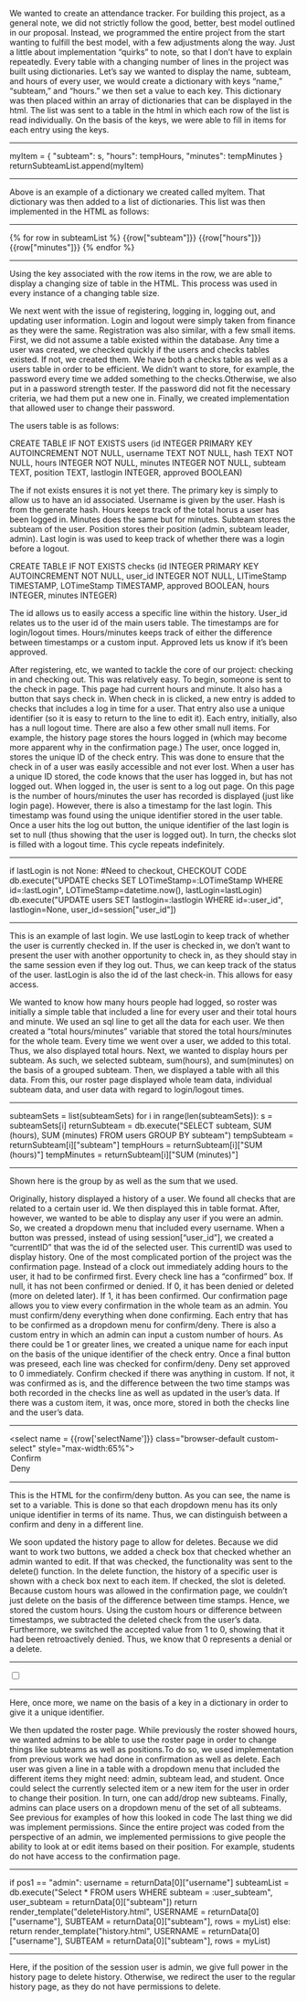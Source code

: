 We wanted to create an attendance tracker. For building this project, as a general note, we did not strictly follow the good, better, best model outlined in our proposal. Instead, we programmed the entire project from the start wanting to fulfill the best model, with a few adjustments along the way.
Just a little about implementation “quirks” to note, so that I don’t have to explain repeatedly. Every table with a changing number of lines in the project was built using dictionaries. Let’s say we wanted to display the name, subteam, and hours of every user, we would create a dictionary with keys “name,” “subteam,” and “hours.” we then set a value to each key. This dictionary was then placed within an array of dictionaries that can be displayed in the html. The list was sent to a table in the html in which each row of the list is read individually. On the basis of the keys, we were able to fill in items for each entry using the keys.

----

myItem = {
    "subteam": s,
    "hours": tempHours,
    "minutes": tempMinutes
}
returnSubteamList.append(myItem)

----

Above is an example of a dictionary we created called myItem. That dictionary was then added to a list of dictionaries. This list was then implemented in the HTML as follows:

----

<tbody>
  {% for row in subteamList %}
    <tr>
      <td>{{row["subteam"]}}</td>
      <td>{{row["hours"]}}</td>
      <td>{{row["minutes"]}}</td>
    </tr>
  {% endfor %}
</tbody>

----

Using the key associated with the row items in the row, we are able to display a changing size of table in the HTML. This process was used in every instance of a changing table size.

We next went with the issue of registering, logging in, logging out, and updating user information. Login and logout were simply taken from finance as they were the same. Registration was also similar, with a few small items. First, we did not assume a table existed within the database. Any time a user was created, we checked quickly if the users and checks tables existed. If not, we created them. We have both a checks table as well as a users table in order to be efficient. We didn’t want to store, for example, the password every time we added something to the checks.Otherwise, we also put in a password strength tester. If the password did not fit the necessary criteria, we had them put a new one in. Finally, we created implementation that allowed user to change their password.

The users table is as follows:

CREATE TABLE IF NOT EXISTS users (id INTEGER PRIMARY KEY AUTOINCREMENT NOT NULL, username TEXT NOT NULL, hash TEXT NOT NULL, hours INTEGER NOT NULL, minutes INTEGER NOT NULL, subteam TEXT, position TEXT, lastlogin INTEGER, approved BOOLEAN)

The if not exists ensures it is not yet there. The primary key is simply to allow us to have an id associated. Username is given by the user. Hash is from the generate hash. Hours keeps track of the total horus a user has been logged in. Minutes does the same but for minutes. Subteam stores the subteam of the user. Position stores their position (admin, subteam leader, admin). Last login is was used to keep track of whether there was a login before a logout.

CREATE TABLE IF NOT EXISTS checks (id INTEGER PRIMARY KEY AUTOINCREMENT NOT NULL, user_id INTEGER NOT NULL, LITimeStamp TIMESTAMP, LOTimeStamp TIMESTAMP, approved BOOLEAN, hours INTEGER, minutes INTEGER)

The id allows us to easily access a specific line within the history. User_id relates us to the user id of the main users table. The timestamps are for login/logout times. Hours/minutes keeps track of either the difference between timestamps or a custom input. Approved lets us know if it’s been approved.

After registering, etc, we wanted to tackle the core of our project: checking in and checking out. This was relatively easy. To begin, someone is sent to the check in page. This page had current hours and minute. It also has a button that says check in. When check in is clicked, a new entry is added to checks that includes a log in time for a user. That entry also use a unique identifier (so it is easy to return to the line to edit it). Each entry, initially, also has a null logout time. There are also a few other small null items. For example, the history page stores the hours logged in (which may become more apparent why in the confirmation page.) The user, once logged in, stores the unique ID of the check entry. This was done to ensure that the check in of a user was easily accessible and not ever lost. When a user has a unique ID stored, the code knows that the user has logged in, but has not logged out. When logged in, the user is sent to a log out page. On this page is the number of hours/minutes the user has recorded is displayed (just like login page). However, there is also a timestamp for the last login. This timestamp was found using the unique identifier stored in the user table. Once a user hits the log out button, the unique identifier of the last login is set to null (thus showing that the user is logged out). In turn, the checks slot is filled with a logout time. This cycle repeats indefinitely.

----

if lastLogin is not None:
#Need to checkout, CHECKOUT CODE
db.execute("UPDATE checks SET LOTimeStamp=:LOTimeStamp WHERE id=:lastLogin", LOTimeStamp=datetime.now(), lastLogin=lastLogin)
db.execute("UPDATE users SET lastlogin=:lastlogin WHERE id=:user_id", lastlogin=None, user_id=session["user_id"])

----

This is an example of last login. We use lastLogin to keep track of whether the user is currently checked in. If the user is checked in, we don’t want to present the user with another opportunity to check in, as they should stay in the same session even if they log out. Thus, we can keep track of the status of the user. lastLogin is also the id of the last check-in. This allows for easy access.

We wanted to know how many hours people had logged, so roster was initially a simple table that included a line for every user and their total hours and minute. We used an sql line to get all the data for each user. We then created a “total hours/minutes” variable that stored the total hours/minutes for the whole team. Every time we went over a user, we added to this total. Thus, we also displayed total hours. Next, we wanted to display hours per subteam. As such, we selected subteam, sum(hours), and sum(minutes) on the basis of a grouped subteam. Then, we displayed a table with all this data. From this, our roster page displayed whole team data, individual subteam data, and user data with regard to login/logout times.

----

subteamSets = list(subteamSets)
for i in range(len(subteamSets)):
    s = subteamSets[i]
    returnSubteam = db.execute("SELECT subteam, SUM (hours), SUM (minutes) FROM users GROUP BY subteam")
    tempSubteam = returnSubteam[i]["subteam"]
    tempHours = returnSubteam[i]["SUM (hours)"]
    tempMinutes = returnSubteam[i]["SUM (minutes)"]

----

Shown here is the group by as well as the sum that we used.

Originally, history displayed a history of a user. We found all checks that are related to a certain user id. We then displayed this in table format. After, however, we wanted to be able to display any user if you were an admin. So, we created a dropdown menu that included every username. When a button was pressed, instead of using session[“user_id”], we created a “currentID” that was the id of the selected user. This currentID was used to display history.
One of the most complicated portion of the project was the confirmation page. Instead of a clock out immediately adding hours to the user, it had to be confirmed first. Every check line has a “confirmed” box. If null, it has not been confirmed or denied. If 0, it has been denied or deleted (more on deleted later). If 1, it has been confirmed. Our confirmation page allows you to view every confirmation in the whole team as an admin. You must confirm/deny everything when done confirming. Each entry that has to be confirmed as a dropdown menu for confirm/deny. There is also a custom entry in which an admin can input a custom number of hours. As there could be 1 or greater lines, we created a unique name for each input on the basis of the unique identifier of the check entry. Once a final button was preseed, each line was checked for confirm/deny. Deny set approved to 0 immediately. Confirm checked if there was anything in custom. If not, it was confirmed as is, and the difference between the two time stamps was both recorded in the checks line as well as updated in the user’s data. If there was a custom item, it was, once more, stored in both the checks line and the user’s data.

----

<select name = {{row['selectName']}} class="browser-default custom-select" style="max-width:65%">
    <option selected value="Confirm">Confirm</option>
    <option value="Deny">Deny</option>
</select>

----

This is the HTML for the confirm/deny button. As you can see, the name is set to a variable. This is done so that each dropdown menu has its only unique identifier in terms of its name. Thus, we can distinguish between a confirm and deny in a different line.

We soon updated the history page to allow for deletes. Because we did want to work two buttons, we added a check box that checked whether an admin wanted to edit. If that was checked, the functionality was sent to the delete() function. In the delete function, the history of a specific user is shown with a check box next to each item. If checked, the slot is deleted. Because custom hours was allowed in the confirmation page, we couldn’t just delete on the basis of the difference between time stamps. Hence, we stored the custom hours. Using the custom hours or difference between timestamps, we subtracted the deleted check from the user’s data. Furthermore, we switched the accepted value from 1 to 0, showing that it had been retroactively denied. Thus, we know that 0 represents a denial or a delete.

----

<td><div class="form-check">
    <input type="checkbox" class="form-check-input" id={{row['id']}} name={{row['id']}}>
    <label class="form-check-label" for={{row['id']}}></label>
</div></td>

----

Here, once more, we name on the basis of a key in a dictionary in order to give it a unique identifier.

We then updated the roster page. While previously the roster showed hours, we wanted admins to be able to use the roster page in order to change things like subteams as well as positions.To do so, we used implementation from previous work we had done in confirmation as well as delete. Each user was given a line in a table with a dropdown menu that included the different items they might need: admin, subteam lead, and student. Once could select the currently selected item or a new item for the user in order to change their position. In turn, one can add/drop new subteams. Finally, admins can place users on a dropdown menu of the set of all subteams. See previous for examples of how this looked in code
The last thing we did was implement permissions. Since the entire project was coded from the perspective of an admin, we implemented permissions to give people the ability to look at or edit items based on their position. For example, students do not have access to the confirmation page.

----

if pos1 == "admin":
    username = returnData[0]["username"]
    subteamList = db.execute("Select * FROM users WHERE subteam = :user_subteam", user_subteam = returnData[0]["subteam"])
    return render_template("deleteHistory.html", USERNAME = returnData[0]["username"], SUBTEAM = returnData[0]["subteam"], rows = myList)
else:
    return render_template("history.html", USERNAME = returnData[0]["username"], SUBTEAM = returnData[0]["subteam"], rows = myList)

----

Here, if the position of the session user is admin, we give full power in the history page to delete history. Otherwise, we redirect the user to the regular history page, as they do not have permissions to delete.
